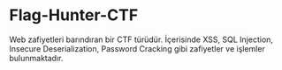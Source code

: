 # Flag-Hunter-CTF
Web zafiyetleri barındıran bir CTF türüdür. İçerisinde XSS, SQL Injection, Insecure Deserialization, Password Cracking gibi zafiyetler ve işlemler bulunmaktadır.
